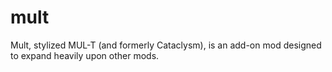 # mult
Mult, stylized MUL-T (and formerly Cataclysm), is an add-on mod designed to expand heavily upon other mods.
